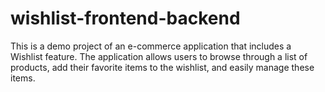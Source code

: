 # wishlist-frontend-backend

This is a demo project of an e-commerce application that includes a Wishlist feature. The application allows users to browse through a list of products, add their favorite items to the wishlist, and easily manage these items.
